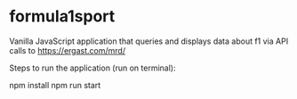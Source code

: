 # formula1sport

Vanilla JavaScript application that queries and displays data about f1 via API calls to https://ergast.com/mrd/

Steps to run the application (run on terminal):

npm install
npm run start
